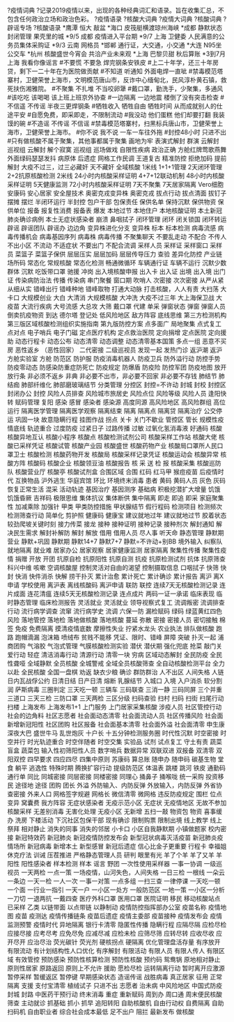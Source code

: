 ?疫情词典
?记录2019疫情以来，出现的各种经典词汇和语录。旨在收集汇总，不包含任何政治立场和政治色彩。
?疫情语录
?核酸大词典
?疫情大词典
?核酸词典
?辟谣专场
?核酸语录
*鹰潭  恒大 敲盆
*海口  皮筏艇横渡琼州海峡
*成都  静默状态 封闭管理 果壳里的城
*9/5 成都  疫情进入平台期
*9/7 上海 卫健委 人民满意的公务员集体采购证
*9/3 云南  网格员
*邯郸  通行证，大交通，小交通
*大连 N95坐公交车
*杭州 核酸盛世今宵会 共洽产业未来观
*上海  巴黎贝甜 秋后算账
*3到7月 上海 我看你像谣言
#不要慌 不要急 焊完钢条安铁皮
#上二十年学，还三十年房贷，剩下一二十年在为医院做贡献
#不知道 听通知 外面电焊一直呲
#禁毒模范塔寨村，卫健荣誉上海市，文明模范唐山市，反诈中心缅甸北，民风淳朴黄石镇，救死扶伤湘雅院。
#不聚集 不扎堆 不当咬卵犟
#戴口罩，勤洗手，少聚集，多通风
#该吃吃 该喝喝 该上班上班京外协查
#一边隔离 一边地震 楼倒了没有突击检查
#不信遥 不传谣 半夜三更焊钢条
#牺牲收入 牺牲自由 牺牲时间 从而成就别人的仕途平安
#自愿免费，即采即走，不限制流动
#我没动 他们蛋糕 他们却要打翻 我装馍的碗
#不造谣 不传谣 不信谣
#禁毒模范塔寨村，扫黑标兵唐山市，卫健荣誉上海市，卫健荣誉上海市。
#你不说 我不说 一车一车往外拖
#封控48小时 只进不出
#只有做核酸不属于聚集，其他事都属于聚集
画地为牢
表演式解封
群演
云解封
巡视组
云解封 解个寂寞
巡视组 巡场做戏
自限性疾病
政治正确
方舱红牌莺歌燕舞 外面绿码瑟瑟发抖
病原体
后遗症
网格工作民调
王道复古
精准防控
拒绝加码
提前解封
大疫不过三，过三必藏奸
天不藏奸
全域核酸
1米线
1+1+1管理
2天闭环管理
2+2抗原核酸检测
2米线
24小时内核酸采样证明
4+7+12联动机制
48小时内核酸采样证明
5天健康监测
72小时内核酸采样证明
7天不聚集
7天居家隔离
Vero细胞
安康码
安心居家
安全屋技术
奥密克戎变异株
奥密克戎
拔点行动
拔点清面
拔钉子
摆摊
摆烂
半闭环运行
半封控
包户干部
包保责任
保供名单
保持沉默
保供物资
保供单位
报备
报复性消费
报备表
爆发
本地过节
本地住户
本地核酸证明
本土新冠肺炎确诊病例
本土无症状感染者
崩溃
鼻咽拭子
闭环管理
闭环
闭关锁国
闭环转运
辟谣
辟谣团队
辟谣办
边边角
变异株进化分支
变异株
标本
标本检测
病毒流感
病毒传播机会
病毒基因序列
病毒株
病毒传播
不聚集聊天
不要乱走动
不配合
不传人
不出小区
不流动
不适症状
不要出门
不配合流调
采样人员
采样证
采样窗口
采样员
菜篮子
菜篮子保供
层层压实
层层加码
层层传导压力
查验
差异化防控
产业链
场所码
常态化
常规核酸
常态化检测
畅通微循环
车辆通行证
车辆不运行
沉默少数群体
沉默
吃饭带口罩
驰援
冲岗
出入境核酸申报
出入卡
出入证
出境
出入境
出门证
传染病防治法
传播
传染病
串门聚餐
窗口期
吹哨人
次密接
次次密接
从严从紧
从细从实
错峰出行
错峰种地
错峰取物
打通大动脉
打击核酸，人人有责
大扫荡
大卡口
大规模创业
大白
大清消
大规模核酸
大冲洗
大疫不过三年
大上海保卫战
大疫苗
大流行疾病
大号流感
大总攻
大筛
戴口罩
代建
单采
弹窗状态
弹窗
弹窗人员
倒卖抗疫物资
到达
德尔塔
登记处
低风险地区
敌方阵容
底线思维
第三方检测机构
第三版区域核酸检测组织实施指南
第九版防控方案
点多面广 局地聚集
点式复工
点对点
电子哨兵
电子门磁
定点医疗机构
定点救治医院
定向捐增
定点医院
定向援助
动态行程卡
动态公布
动态清零
动态调整
动态清零基本国策
多点一组
恶意不买房 
恶性返乡 （恶性回家）
二代密接
二级巡视员
发现一起
发热门诊
返沪潮
返沪
方舱实验室
方舱
防范区
防护服
防疫消毒机器人
防疫卫兵
防外溢行动
防控手势
防疫零动态
防感染防重症防死亡
防疫规定
防爆盾
防疫险
防控军团
防疫地图
放开
放行条
非必须不返乡
非典
非必要不出市，非必要不回家
非必要不存钱
肺结节
肺结痂
肺部纤维化
肺部磨玻璃结节
分类管理
分控区
封控=不许动
封城
封校
封控区
封闭办公
封控
风险人员排查
风险城市旅居史
风险点位
风险等级
风险人员
逢阳快转
赋码管理
复阳
感染
感冒
感染者
感染源
高度同源
高风险地区
高风险群组
高位运行
隔离医学管理
隔离医学观察
隔离结束
隔离
隔离点
隔离贷
隔离治疗
公交停运
巩固一块
故意隐瞒行程
挂图作战
拐点
关卡
关门不歇业
管控区
管长
规模性疫情底线
轨迹重合
过度防疫
过紧日子
过路传播
过敏
过氧化氢消毒液
好通码
核酸
核酸异地互认
核酸小程序
核酸点
核酸检测试剂公司
核酸采样工作站
核酸大佬
核酸已采样凭证
核酸试管
核酸产业园
核酸盛世
核酸药物产业
核酸局口罩所人民口罩卫士
核酸检测
核酸药物开发
核酸局
核酸采样记录凭证
核酸运动会
核酸异常
核酸方阵
核酸码
核酸企业
核酸领豆油
核酸报告
核 采 送 检 报
核酸采集
核酸巡防队
核酸营业厅
核酸亭
核酸试剂盒
合围区域
合围
红码
红马甲
猴痘疫苗
后疫情时代
互换物品
沪外逃生
华庭宾馆
环比
环境终末消毒
患者
黄码
黄码人员
灰色
灰码
恢复正常生活
混采
活动轨迹
基因治疗
基因测序
基础病
积极挖潜扩大增量
饥饿
饥饿昏厥
吉祥码
极限思维
集体抗议
集体断供
集中隔离
即走
即追
即采
家庭聚集性
加减乘除
加强针
甲类
甲类防控措施
甲状腺结节
假行程码
检测项目
检测频次
检测筛查行动
简单化
剪护照
健康码
健康宝
建议就地过年
建议就地过节
胶着状态
较劲爬坡关键时刻
接力传菜
接龙
接种
接种证明
接种记录
接种剂次
解封通知
解决民生需求
解封补解防
解封
解放
借用
借用人员
尽人事 听天命
静态管理
静默期营业
静默+巩固
静默期
静默14+7
静默7+7
静默=不许动+别BB
境外输入
纠察队
就地隔离
就业难
居家办公
居家观察
居家健康监测
居家隔离
聚集性传播
聚集性疫情
捐赠
开放
开团
抗原自检
抗原阳性
抗原自测
抗疫
抗原检测试剂
抗体
抗原筛查
科兴中维
咳嗽
空调核酸屋
控制灵活对自由的渴望
控制摄取信息
口咽拭子
快筛
快封
快消
快件消杀
快解
捞干扑灭
累计治愈
累计死亡
累计确诊
累计报告
离沪
离X申请 学校使用
离沪表
离线核酸码
离沪申请
联防
联控
连续7天无核酸检测记录
连片成面
连花清瘟
连续5天无核酸检测记录
连点成片
两码一证一承诺
临床表现
临时静态管理
临床检测报告
灵活就业
灵活就业 
领导视察式复工
流调叛密
流调排查行动
流行病学调查
流窜
流行病学史
流调
六保一防
漏检赋码
绿码
绿蓝黄红四色风险
落地管控
落地检
落地做核酸
落地核酸
蔓延
弥散
密接
密接人员
密切接触
棉签
免疫
免费隔离
摸清疫情底数
摩擦性失业
拧紧水龙头
农业执法
排队做核酸
跑路
跑帽滴漏
泡沫箱
喷绒布
贫贱不能移
凭证、限时、错峰
屏障 突破
扑灭一起
浦商团购
气溶胶
气泡式管理
气膜核酸检测实验
潜伏
潜伏期
强化兜底
抢菜
敲门关爱行动
轻症
清洁消毒行动
清源行动
清零一块
穷病
区域动态解封
全民防疫
全民性聋哑
全域静默
全员核酸
全城警戒
全域全员核酸筛查
全自动核酸检测平台
全力以赴
全民核酸
全国一盘棋
劝返
缺衣少粮
确诊
群防群治
人不出区
人间失格
人链
日内瓦战俘公约
日清日结
日产日清
熔断
乳腺结节
入城口
入境
入户消杀
软分割
润
萨斯病毒
三圈判定
三天吃一顿
三辆车
三码联查
三消一静
三码同屏
三个并重
三道口
三天三检
三防口罩
三天两检
三区分级
扫码查验
扫村
扫码
扫街
扫尾行动
扫楼
上海发布
上海发布1+1
上门服务
上门居家采集核酸
涉疫人员
社区管控行动
社会的边角料
社区志愿者
社会面动态清零
社会面流动人员
社区传播风险
社会面新增新冠阳性
社区团购
社区报备
社会面基本清零
社会面外溢
社会面清零
申生康
深夜大巴
盛世牛马 乱世炮灰
十户长
十五分钟检测服务圈
时代性沉默
时空密接
时空并行
时光轨迹重合
时空伴随者
时空交集
实验品
试剂
试点复工
守土有责
蔬菜盲盒
蔬菜包
输入性初筛阳性人员
数字哨兵
数据异常
双联双进
双报备
双清零
双阳双控
四早要求
四应四尽
四集中原则
苏康码
算总账
随申办
随申码
碳基生物
堂食
躺平
逃逸性
特殊时期
腾换扩容行动
提级防范区
体温表
跳楼
跳河
铁皮
通勤码
通行单
同比
同城密接
同层密接
同楼密接
同理心
捅鼻子
捅喉咙
统一采购
投资移民
途径地
途径
团购
团长
外溢
外防输入、内防反弹
外放输入，内防反弹
外省协查密接
外来人口
网格签字规避
网格长
微信清零
微网格
违反防疫规定
围栏
位点变异
窝囊费
我方阵容
无症状感染者
无疫示范小区
无症状
无疫情地区
无故不参加核酸采样
无差别消毒
无害化处理
无疫小区
无新增
五扫一敲
物资包
物资
喜事缓办
洗房
下楼活动
下沉社区包保干部
现有确诊
限制购票
限制出境
线上教学
线上祭拜
相对静止
消失的同事
消失的邻居
小卡口
小区自我静默期
小镇做题家
校内密接
新冠特效药
新冠肺炎
新冠疫情防控发布会
新型冠状病毒灭活疫苗
新冠肺炎疫情场所
新冠病毒
新增本土
新型感冒
新冠后遗症
信心比金子更重要
行程卡
幸福姐
休克疗法
训诫
压茬推进
严格静态管理人员
研判
眼里有光
羊了个羊
羊了又羊
羊
阳性
阳性感染者
样本检测
样本
谣言
野团
一次性使用采样器
一事一协调
一级巡视员
一天两检
一点一策
一场疫情，山河失色，人间失格
一日三检
一根线
一朵云
一条边
一天一检
一人一次
一事一对策
一点多组
一扫三查
一律停课
一天吃一顿
一个面
一行业一指引
一天一户
一小区一处方
一般防范区
一地一策
一小区一分析
一刀切
一退两抗
一戴四查
医疗外科口罩
医用口罩
医院证明
移民
移动核酸站点
已采样
乙类
以链带面
以点带链
以静制动
疫情防控指挥部办公室
疫苗名称
疫情地图
疫苗
疫测达
疫情传播链条
疫苗后遗症
疫情主委部
疫苗接种
疫情发布会
疫情监测预警
疫情时代
异地隔离
银行卡清零
隐匿性传播
隐瞒行程
应隔尽隔
应检尽检
应接尽接
应考尽考
应免尽免
应减尽减
应检未检
应筛尽筛
应转尽转
应收尽收
应开尽开
应治尽治
荧光碳针
荧光剂
硬核拐点
硬隔离
优化管理盘活存量
有序放开
有限流动
有计划结构性人口优化
有序解封
有限活动
有限人员
有限人传人
有限区域
有效管控
预防感染
预防性核算检测
预防性核酸
预约码
鸳鸯锅
原地相对静止
原则性居家
原路返回
原则上不允许
援助
愿检尽检
运转隔离行动
暂时离开应激源
暂停采样
暂缓返区
暂停键
早期感染状态
造谣传谣
战胜病毒
真正居家
征用
正常隔离
支援
支付宝清零
植绒试子
只进不出
志愿者
治未病
中风险地区
中国式防疫 封城 封路
中医药干预行动
终末消毒
重症
重新赋码
周到办
周口通
周末便民核酸筛查
主动就诊
抓基础
抓小
抓早
追阳转阳
自助核酸机
自由行动权
自费隔离
自助扫码机
自由职业者
综合社会成本最低
足不出户
阻拦
最新发布
做核酸
